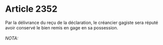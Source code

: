 # Article 2352

Par la délivrance du reçu de la déclaration, le créancier gagiste sera réputé avoir conservé le bien remis en gage en sa possession.<br/><br/><i>NOTA:</i>